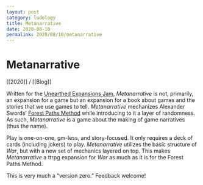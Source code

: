 ```yaml
---
layout: post
category: ludology
title: Metanarrative
date: 2020-08-10
permalink: 2020/08/10/metanarrative
---
```


# Metanarrative

[[2020]] / [[Blog]]

Written for the [Unearthed Expansions Jam](https://itch.io/jam/unearthed-expansions), *Metanarrative* is not, primarily, an expansion for a game but an expansion for a book about games and the stories that we use games to tell. *Metanarrative* mechanizes Alexander Swords’ [Forest Paths Method](https://www.amazon.ca/dp/B083ZPHJY2) while introducing to it a layer of randomness. As such, *Metanarrative* is a game about the making of game narratives (thus the name).

Play is one-on-one, gm-less, and story-focused. It only requires a deck of cards (including jokers) to play. *Metanarrative* utilizes the basic structure of *War*, but with a new set of mechanics layered on top. This makes *Metanarrative* a ttrpg expansion for *War* as much as it is for the Forest Paths Method.

This is very much a “version zero.” Feedback welcome!